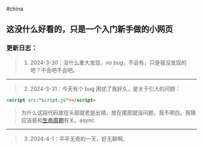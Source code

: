 #china 

## 这没什么好看的，只是一个入门新手做的小网页




### 更新日志：





> 1. 2024-3-30：没什么重大发现，_no bug_，不会有，只是我没发现的吧？不会吧不会吧。

---

> 2. 2024-3-31：今天有个 bug 困扰了我好久，是关于引入的问题：

```html
<script src:"script.js"></script>
```
> 为什么这段代码放在头部就老是出错，放在尾部就没问题，我不明白。我猜应该是和[生命周期](https://cn.bing.com/search?q=%E7%94%9F%E5%91%BD%E5%91%A8%E6%9C%9F&form=ANNTH1&refig=66090f139e774710beb30dc9c529a215&pc=U531&sp=6&lq=0&qs=HS&sk=PRES1HS5&sc=10-0&cvid=66090f139e774710beb30dc9c529a215)有关。async

---

> 3. 2024-4-1：平平无奇的一天，好无聊啊。
